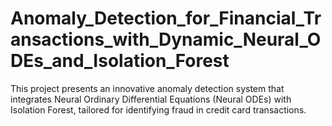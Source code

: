 # Anomaly_Detection_for_Financial_Transactions_with_Dynamic_Neural_ODEs_and_Isolation_Forest
This project presents an innovative anomaly detection system that integrates Neural Ordinary Differential Equations (Neural ODEs) with Isolation Forest, tailored for identifying fraud in credit card transactions.

